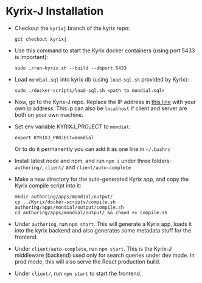 # Kyrix-J Installation

* Checkout the `kyrixj` branch of the kyrix repo:
  ```
  git checkout kyrixj
  ```

* Use this command to start the Kyrix docker containers (using port 5433 is important):
  ```
  sudo ./run-kyrix.sh --build --dbport 5433
  ```
  
* Load `mondial.sql` into kyrix db (using `load-sql.sh` provided by Kyrix):
  ```
  sudo ./docker-scripts/load-sql.sh <path to mondial.sql>
  ```

* Now, go to the Kyrix-J repo. Replace the IP address in [this line](https://github.com/tracyhenry/Kyrix-J/blob/fb89ed82f4d37b6f85514f613d1bf4d0a78965f6/client/src/js/KyrixVis.js#L11) with your own ip address. This ip can also be `localhost` if client and server are both on your own machine. 

* Set env variable KYRIXJ_PROJECT to `mondial`:
  ```
  export KYRIXJ_PROJECT=mondial
  ```
   Or to do it permanently you can add it as one line in `~/.bashrc`

* Install latest node and npm, and run `npm i` under three folders: `authoring/`, `client/` and `client/auto-complete`

* Make a new directory for the auto-generated Kyrix app, and copy the Kyrix compile script into it:
  ```
  mkdir authoring/apps/mondial/output/
  cp ../Kyrix/docker-scripts/compile.sh authoring/apps/mondial/output/compile.sh
  cd authoring/apps/mondial/output/ && chmod +x compile.sh
  ```
* Under `authoring`, run `npm start`. This will generate a Kyrix app, loads it into the kyrix backend and also generates some metadata stuff for the frontend.

* Under `client/auto-complete`, run `npm start`. This is the Kyrix-J middleware (backend) used only for search queries under dev mode. In prod mode, this will also serve the React production build. 

* Under `client/`, run `npm start` to start the frontend. 
   
